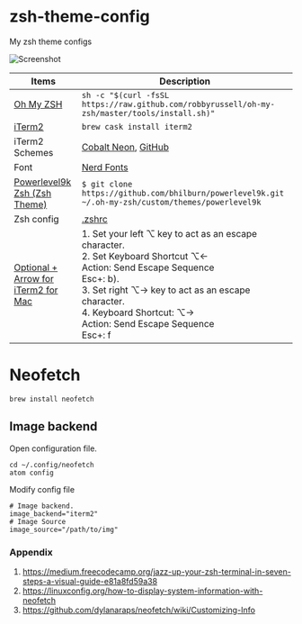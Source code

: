# zsh-theme-config
My zsh theme configs

![Screenshot](https://raw.githubusercontent.com/chronicqazxc/zsh-theme-config/master/theme.png "Screenshot")

|    Items     |     Description       |
| ------------- |-------------|
| [Oh My ZSH](http://ohmyz.sh)     | ```sh -c "$(curl -fsSL https://raw.github.com/robbyrussell/oh-my-zsh/master/tools/install.sh)"```                       |
| [iTerm2](https://www.iterm2.com) | ```brew cask install iterm2``` |
| iTerm2 Schemes | [Cobalt Neon](https://iterm2colorschemes.com), [GitHub](https://github.com/mbadolato/iTerm2-Color-Schemes/tree/master/schemes)      |
| Font | [Nerd Fonts](https://nerdfonts.com) |
| [Powerlevel9k Zsh (Zsh Theme)](https://github.com/bhilburn/powerlevel9k.git) | ```$ git clone https://github.com/bhilburn/powerlevel9k.git ~/.oh-my-zsh/custom/themes/powerlevel9k``` |
| Zsh config | [.zshrc](https://github.com/chronicqazxc/zsh-theme-config/blob/master/.zshrc) |
| [Optional + Arrow for iTerm2 for Mac](https://coderwall.com/p/h6yfda/use-and-to-jump-forwards-backwards-words-in-iterm-2-on-os-x) | 1. Set your left ⌥ key to act as an escape character.<br>2. Set Keyboard Shortcut ⌥←<br>Action: Send Escape Sequence<br>Esc+: b).<br>3. Set right ⌥→ key to act as an escape character.<br>4. Keyboard Shortcut: ⌥→<br>Action: Send Escape Sequence<br>Esc+: f |

# Neofetch
```shell
brew install neofetch
```
## Image backend
Open configuration file.
```shell
cd ~/.config/neofetch
atom config
```
Modify config file
```
# Image backend.
image_backend="iterm2"
# Image Source
image_source="/path/to/img"
```

### Appendix
1. https://medium.freecodecamp.org/jazz-up-your-zsh-terminal-in-seven-steps-a-visual-guide-e81a8fd59a38 
2. https://linuxconfig.org/how-to-display-system-information-with-neofetch 
3. https://github.com/dylanaraps/neofetch/wiki/Customizing-Info 
